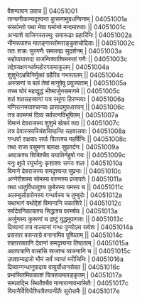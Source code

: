 वैशम्पायन उवाच ||	04051001    
तान्यनीकान्यदृश्यन्त कुरूणामुग्रधन्विनाम् |	04051001a   
संसर्पन्तो यथा मेघा घर्मान्ते मन्दमारुताः ||	04051001c   
अभ्याशे वाजिनस्तस्थुः समारूढाः प्रहारिभिः |	04051002a   
भीमरूपाश्च मातङ्गास्तोमराङ्कुशचोदिताः ||	04051002c   
ततः शक्रः सुरगणैः समारुह्य सुदर्शनम् |	04051003a   
सहोपायात्तदा राजन्विश्वाश्विमरुतां गणैः ||	04051003c   
तद्देवयक्षगन्धर्वमहोरगसमाकुलम् |	04051004a   
शुशुभेऽभ्रविनिर्मुक्तं ग्रहैरिव नभस्तलम् ||	04051004c   
अस्त्राणां च बलं तेषां मानुषेषु प्रयुज्यताम् |	04051005a   
तच्च घोरं महद्युद्धं भीष्मार्जुनसमागमे ||	04051005c   
शतं शतसहस्राणां यत्र स्थूणा हिरण्मयाः |	04051006a   
मणिरत्नमयाश्चान्याः प्रासादमुपधारयन् ||	04051006c   
तत्र कामगमं दिव्यं सर्वरत्नविभूषितम् |	04051007a  
विमानं देवराजस्य शुशुभे खेचरं तदा ||	04051007c   
तत्र देवास्त्रयस्त्रिंशत्तिष्ठन्ति सहवासवाः |	04051008a   
गन्धर्वा राक्षसाः सर्पाः पितरश्च महर्षिभिः ||	04051008c   
तथा राजा वसुमना बलाक्षः सुप्रतर्दनः |	04051009a   
अष्टकश्च शिबिश्चैव ययातिर्नहुषो गयः ||	04051009c   
मनुः क्षुपो रघुर्भानुः कृशाश्वः सगरः शलः |	04051010a   
विमाने देवराजस्य समदृश्यन्त सुप्रभाः ||	04051010c   
अग्नेरीशस्य सोमस्य वरुणस्य प्रजापतेः |	04051011a   
तथा धातुर्विधातुश्च कुबेरस्य यमस्य च ||	04051011c   
अलम्बुसोग्रसेनस्य गन्धर्वस्य च तुम्बुरोः |	04051012a   
यथाभागं यथोद्देशं विमानानि चकाशिरे ||	04051012c   
सर्वदेवनिकायाश्च सिद्धाश्च परमर्षयः |	04051013a   
अर्जुनस्य कुरूणां च द्रष्टुं युद्धमुपागताः ||	04051013c   
दिव्यानां तत्र माल्यानां गन्धः पुण्योऽथ सर्वशः |	04051014a   
प्रससार वसन्ताग्रे वनानामिव पुष्पिताम् ||	04051014c   
रक्तारक्तानि देवानां समदृश्यन्त तिष्ठताम् |	04051015a   
आतपत्राणि वासांसि स्रजश्च व्यजनानि च ||	04051015c   
उपशाम्यद्रजो भौमं सर्वं व्याप्तं मरीचिभिः |	04051016a   
दिव्यान्गन्धानुपादाय वायुर्योधानसेवत ||	04051016c   
प्रभासितमिवाकाशं चित्ररूपमलङ्कृतम् |	04051017a   
सम्पतद्भिः स्थितैश्चैव नानारत्नावभासितैः |	04051017c   
विमानैर्विविधैश्चित्रैरुपानीतैः सुरोत्तमैः  ||	04051017e   
